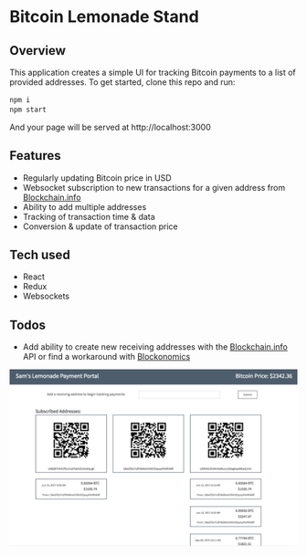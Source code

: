 # Bitcoin Lemonade Stand

## Overview

This application creates a simple UI for tracking Bitcoin payments to a list of provided addresses. To get started, clone this repo and run:

```javascript
npm i
npm start
```

And your page will be served at http://localhost:3000

## Features
* Regularly updating Bitcoin price in USD
* Websocket subscription to new transactions for a given address from [Blockchain.info](https://blockchain.info/api/api_websocket)
* Ability to add multiple addresses
* Tracking of transaction time & data
* Conversion & update of transaction price

## Tech used
* React
* Redux
* Websockets

## Todos
* Add ability to create new receiving addresses with the [Blockchain.info](https://blockchain.info/api/api_receive) API or find a workaround with [Blockonomics](https://www.blockonomics.co/views/api.html)

![site picture](https://raw.githubusercontent.com/djrobinson/blockchain-lemonade/master/public//payment-tracker.png "Bitcoin Lemonade")

